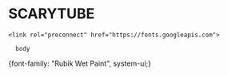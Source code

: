 <h1>SCARYTUBE</h1>


    <link rel="preconnect" href="https://fonts.googleapis.com">
<link rel="preconnect" href="https://fonts.gstatic.com" crossorigin>
<link href="https://fonts.googleapis.com/css2?family=Rubik+Wet+Paint&display=swap"
      rel="stylesheet">

      body
 {font-family: "Rubik Wet Paint", system-ui;}
